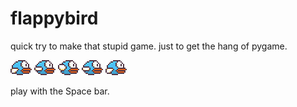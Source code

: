 # flappybird

quick try to make that stupid game. just to get the hang of pygame.

![](assets/bluebird-downflap.png)
![](assets/bluebird-midflap.png)
![](assets/bluebird-upflap.png)
![](assets/bluebird-midflap.png)
![](assets/bluebird-downflap.png)

play with the Space bar.
